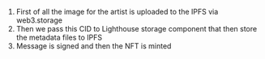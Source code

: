 1. First of all the image for the artist is uploaded to the IPFS via web3.storage
2. Then we pass this CID to Lighthouse storage component that then store the metadata files to IPFS
3. Message is signed and then the NFT is minted
